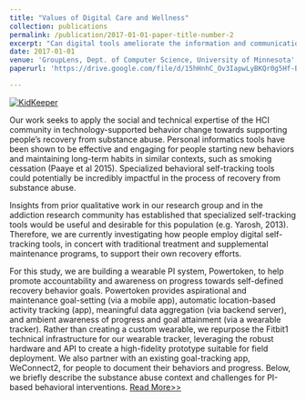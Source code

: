 ```yaml
---
title: "Values of Digital Care and Wellness"
collection: publications
permalink: /publication/2017-01-01-paper-title-number-2
excerpt: "Can digital tools ameliorate the information and communication challenges of managing chronic health conditions, for individuals and their caregivers and supporters? "
date: 2017-01-01
venue: 'GroupLens, Dept. of Computer Science, University of Minnesota'
paperurl: 'https://drive.google.com/file/d/15hHnhC_Ov3IapwLyBKQr0g5Hf-Bhx9r2/view?usp=sharing'

---
```


[![KidKeeper](http://img.youtube.com/vi/-De9I97_tPQ/0.jpg)](http://www.youtube.com/watch?v=-De9I97_tPQ "KidKeeper demo")

Our work seeks to apply the social and technical expertise of the HCI community in technology-supported behavior change towards supporting people’s recovery from substance abuse. Personal informatics tools have been shown to be effective and engaging for people starting new behaviors and maintaining long-term habits in similar contexts, such as smoking cessation (Paaye et al 2015). Specialized behavioral self-tracking tools could potentially be incredibly impactful in the process of recovery from substance abuse.

Insights from prior qualitative work in our research group and in the addiction research community has established that specialized self-tracking tools would be useful and desirable for this population (e.g. Yarosh, 2013). Therefore, we are currently investigating how people employ digital self-tracking tools, in concert with traditional treatment and supplemental maintenance programs, to support their own recovery efforts.

For this study, we are building a wearable PI system, Powertoken, to help promote accountability and awareness on progress towards self-defined recovery behavior goals. Powertoken provides aspirational and maintenance goal-setting (via a mobile app), automatic location-based activity tracking (app), meaningful data aggregation (via backend server), and ambient awareness of progress and goal attainment (via a wearable tracker). Rather than creating a custom wearable, we repurpose the Fitbit1 technical infrastructure for our wearable tracker, leveraging the robust hardware and API to create a high-fidelity prototype suitable for field deployment. We also partner with an existing goal-tracking app, WeConnect2, for people to document their behaviors and progress. Below, we briefly describe the substance abuse context and challenges for PI-based behavioral interventions. 
[Read More>>](https://drive.google.com/file/d/15hHnhC_Ov3IapwLyBKQr0g5Hf-Bhx9r2/view?usp=sharing)
